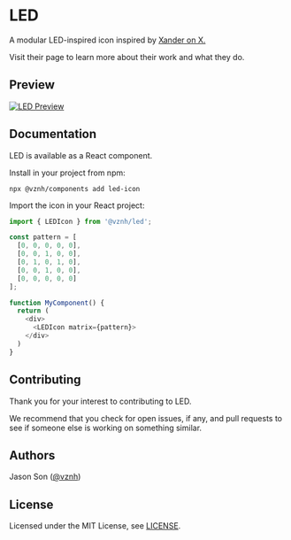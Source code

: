 # LED

A modular LED-inspired icon inspired by [Xander on X.](https://x.com/xanderburgess/status/1963520399662276724)

Visit their page to learn more about their work and what they do.

## Preview
[![LED Preview](https://i.imgur.com/eAmRTJU.gif)](https://imgur.com/a/XbaxUnW)


## Documentation 
LED is available as a React component. 

Install in your project from npm:  
```
npx @vznh/components add led-icon
```

Import the icon in your React project:
```typescript
import { LEDIcon } from '@vznh/led';

const pattern = [
  [0, 0, 0, 0, 0],
  [0, 0, 1, 0, 0],
  [0, 1, 0, 1, 0],
  [0, 0, 1, 0, 0],
  [0, 0, 0, 0, 0]
];

function MyComponent() {
  return (
    <div>
      <LEDIcon matrix={pattern}>
    </div>
  )
}
```

## Contributing
Thank you for your interest to contributing to LED. 

 We recommend that you check for open issues, if any, and pull requests to see if someone else is working on something similar.

## Authors
Jason Son ([@vznh](https://github.com/vznh))

## License
Licensed under the MIT License, see [LICENSE](https://github.com/vznh/led/blob/master/LICENSE).

